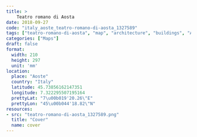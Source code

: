 ```yaml
---
title: > 
    Teatro romano di Aosta
date: 2018-09-27
code: "italy_aoste_teatro-romano-di-aosta_1327589"
tags: ["teatro-romano-di-aosta", "map", "architecture", "buildings", "Aoste", "Italy"]
categories: ["Maps"]
draft: false
format:
  width: 210
  height: 297
  unit: 'mm'
location:
  place: "Aoste"
  country: "Italy"
  latitude: 45.73856162147351
  longitude: 7.322295507195164
  prettyLat: "7\u00b019'20.26\"E"
  prettyLon: "45\u00b044'18.82\"N"
resources:
- src: "teatro-romano-di-aosta_1327589.png"
  title: "Cover"
  name: cover
---
```

